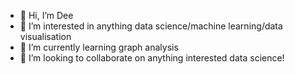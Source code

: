 - 👋 Hi, I’m Dee
- 👀 I’m  interested in anything data science/machine learning/data visualisation
- 🌱 I’m currently learning graph analysis
- 💞️ I’m looking to collaborate on anything interested data science!

<!---
Mafaldim/Mafaldim is a ✨ special ✨ repository because its `README.md` (this file) appears on your GitHub profile.
You can click the Preview link to take a look at your changes.
--->

